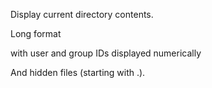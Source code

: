 Display current directory contents.



Long format

with user and group IDs displayed numerically

And hidden files (starting with .).
